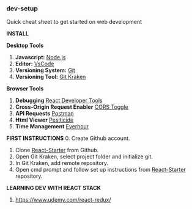 ### dev-setup
Quick cheat sheet to get started on web development

**INSTALL**

**Desktop Tools**
1. **Javascript:** [Node.js](https://nodejs.org/en/)
2. **Editor:** [VsCode](https://code.visualstudio.com/)
3. **Versioning System:** [Git](https://git-scm.com/downloads)
4. **Versioning Tool:** [Git Kraken](https://www.gitkraken.com/)

**Browser Tools**
1. **Debugging** [React Developer Tools](https://chrome.google.com/webstore/detail/react-developer-tools/fmkadmapgofadopljbjfkapdkoienihi)
2. **Cross-Origin Request Enabler** [CORS Toggle](https://chrome.google.com/webstore/detail/cors-toggle/jioikioepegflmdnbocfhgmpmopmjkim) 
3. **API Requests** [Postman](https://chrome.google.com/webstore/detail/postman/fhbjgbiflinjbdggehcddcbncdddomop)
4. **Html Viewer** [Pesiticide](https://chrome.google.com/webstore/detail/pesticide-for-chrome/bblbgcheenepgnnajgfpiicnbbdmmooh) 
5. **Time Management** [Everhour](https://chrome.google.com/webstore/detail/everhour-time-tracker/dnebklifojaaecmheejjopgjdljebpeo)

**FIRST INSTRUCTIONS**
0. Create Github account.
1. Clone [React-Starter](https://github.com/AndrewRedican/React-Starter) from Github.
2. Open Git Kraken, select project folder and initialize git.
3. In Git Kraken, add remote repository.
4. Open cmd prompt and follow set up instructions from [React-Starter](https://github.com/AndrewRedican/React-Starter) repository.

**LEARNING DEV WITH REACT STACK**
1. https://www.udemy.com/react-redux/
